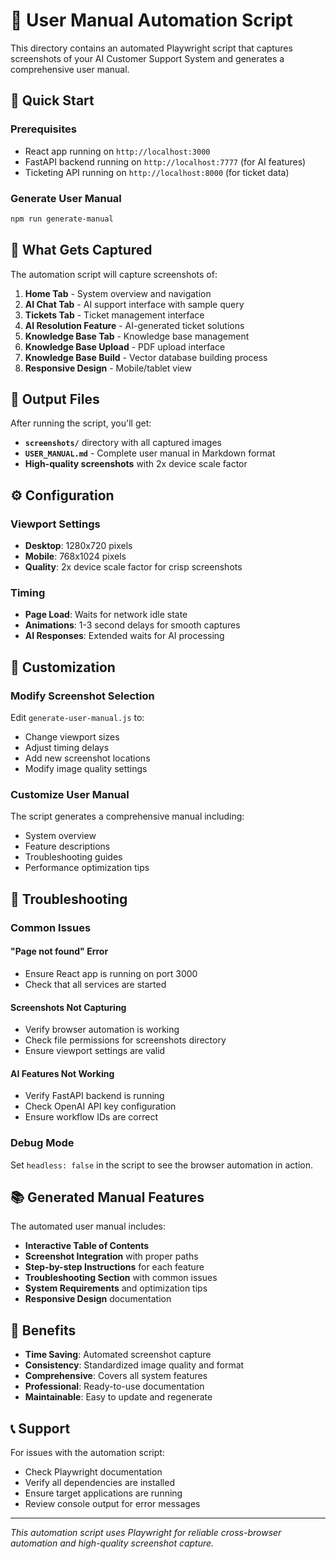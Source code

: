 # 🤖 User Manual Automation Script

This directory contains an automated Playwright script that captures screenshots of your AI Customer Support System and generates a comprehensive user manual.

## 🚀 Quick Start

### Prerequisites
- React app running on `http://localhost:3000`
- FastAPI backend running on `http://localhost:7777` (for AI features)
- Ticketing API running on `http://localhost:8000` (for ticket data)

### Generate User Manual
```bash
npm run generate-manual
```

## 📸 What Gets Captured

The automation script will capture screenshots of:

1. **Home Tab** - System overview and navigation
2. **AI Chat Tab** - AI support interface with sample query
3. **Tickets Tab** - Ticket management interface
4. **AI Resolution Feature** - AI-generated ticket solutions
5. **Knowledge Base Tab** - Knowledge base management
6. **Knowledge Base Upload** - PDF upload interface
7. **Knowledge Base Build** - Vector database building process
8. **Responsive Design** - Mobile/tablet view

## 🎯 Output Files

After running the script, you'll get:

- **`screenshots/`** directory with all captured images
- **`USER_MANUAL.md`** - Complete user manual in Markdown format
- **High-quality screenshots** with 2x device scale factor

## ⚙️ Configuration

### Viewport Settings
- **Desktop**: 1280x720 pixels
- **Mobile**: 768x1024 pixels
- **Quality**: 2x device scale factor for crisp screenshots

### Timing
- **Page Load**: Waits for network idle state
- **Animations**: 1-3 second delays for smooth captures
- **AI Responses**: Extended waits for AI processing

## 🔧 Customization

### Modify Screenshot Selection
Edit `generate-user-manual.js` to:
- Change viewport sizes
- Adjust timing delays
- Add new screenshot locations
- Modify image quality settings

### Customize User Manual
The script generates a comprehensive manual including:
- System overview
- Feature descriptions
- Troubleshooting guides
- Performance optimization tips

## 🐛 Troubleshooting

### Common Issues

#### "Page not found" Error
- Ensure React app is running on port 3000
- Check that all services are started

#### Screenshots Not Capturing
- Verify browser automation is working
- Check file permissions for screenshots directory
- Ensure viewport settings are valid

#### AI Features Not Working
- Verify FastAPI backend is running
- Check OpenAI API key configuration
- Ensure workflow IDs are correct

### Debug Mode
Set `headless: false` in the script to see the browser automation in action.

## 📚 Generated Manual Features

The automated user manual includes:

- **Interactive Table of Contents**
- **Screenshot Integration** with proper paths
- **Step-by-step Instructions** for each feature
- **Troubleshooting Section** with common issues
- **System Requirements** and optimization tips
- **Responsive Design** documentation

## 🎉 Benefits

- **Time Saving**: Automated screenshot capture
- **Consistency**: Standardized image quality and format
- **Comprehensive**: Covers all system features
- **Professional**: Ready-to-use documentation
- **Maintainable**: Easy to update and regenerate

## 📞 Support

For issues with the automation script:
- Check Playwright documentation
- Verify all dependencies are installed
- Ensure target applications are running
- Review console output for error messages

---

*This automation script uses Playwright for reliable cross-browser automation and high-quality screenshot capture.*
